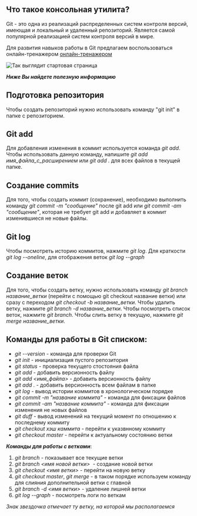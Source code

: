 ## Что такое консольная утилита?

Git - это одна из реализаций распределенных систем контроля версий, имеющая и локальный и удаленный репозиторий. Является самой популярной реализацией систем контроля версий в мире.

Для развития навыков работы в Git предлагаем воспользоваться онлайн-тренажером [онлайн-тренажером](https://learngitbranching.js.org/?locale=ru_RU) 

![Так выглядит стартовая страница](Start.png)

__*Ниже Вы найдете полезную информацию*__

## Подготовка репозитория

Чтобы создать репозиторий нужно использовать команду "git init" в папке с репозиторием.

## Git add

Для добавления изменения в коммит используется команда *git add*. Чтобы использовать данную команду, напишите *git add имя_файла_с_расширением* или *git add .* для всех файлов в текущей папке.

## Создание commits

Для того, чтобы создать коммит (сохранение), необходимо выполнить команду *git commit -m "сообщение"* после git add или *git commit -am "сообщение"*, которая не требует git add и добавляет в коммит изменившиеся не новые файлы.

## Git log

Чтобы посмотреть историю коммитов, нажмите *git log*. Для краткости *git log --oneline*, для отображения веток *git log --graph*

## Создание веток

Для того, чтобы создать ветку, нужно использовать команду *git branch название_ветки* (перейти с помощью git checkout название ветки) или сразу с переходом *git checkout -b название_ветки*. Чтобы удалить ветку, нажмите *git branch -d название_ветки*. Чтобы посмотреть список веток, нажмите *git branch*.
Чтобы слить ветку в текущую, нажмите *git merge название_ветки*.

## Команды для работы в Git списком:

* *git --version* - команда для проверки Git
* *git init* - инициализация пустого репозитория
* *git status* - проверка текущего стостояния файла
* *git add* - добавить версионность файлу
* *git add <имя_файла>* - добавить версионность файлу
* *git add .* - добавить версионность всем файлам в папке
* *git log* - вывод истории коммитов в хронологическом порядке
* *git commit -m "название коммита"* - команда для фиксации файлов 
* *git commit -am "название коммита"* - команда для фиксации изменения не новых файлов 
* *git duff* - вывод изменений на текущий момент по отношению к последнему коммиту
* *git checkout хэш каммита* - перейти к указвнному коммиту
* *git checkout master* - перейти к актуальному состоянию ветки

__*Команды для работы с ветками*__:
1. *git branch* - показывает все текущие ветки
2. *git branch <имя новой ветки>*  - создание новой ветки
3. *git checkout <имя ветки>* - перейти на новую ветку
4. *git checkout master*, *git merge* - в таком порядке используем команду для слияния дополнительной ветки с главной
5. *git branch -d <имя ветки>* - удаление лишней ветки
6. *git log --graph* - посмотреть логи по веткам 

 *Знак звездочка отмечает ту ветку, на которой мы располагаемся*